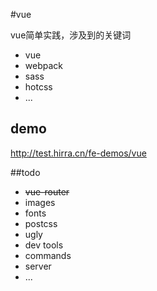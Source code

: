#vue

vue简单实践，涉及到的关键词

* vue
* webpack
* sass
* hotcss
* ...

## demo

  http://test.hirra.cn/fe-demos/vue

##todo

* ~~vue-router~~
* images
* fonts
* postcss
* ugly
* dev tools
* commands
* server
* ...
